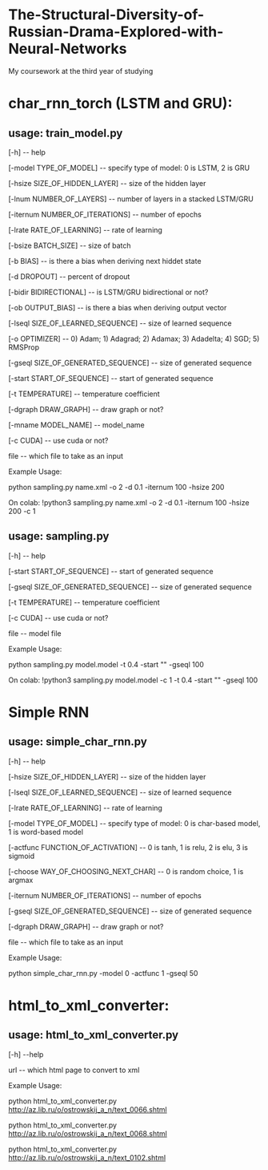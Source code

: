# The-Structural-Diversity-of-Russian-Drama-Explored-with-Neural-Networks
My coursework at the third year of studying

# char_rnn_torch (LSTM and GRU):

## usage: train_model.py

[-h] -- help

[-model TYPE_OF_MODEL] -- specify type of model: 0 is LSTM, 2 is GRU

[-hsize SIZE_OF_HIDDEN_LAYER] -- size of the hidden layer

[-lnum NUMBER_OF_LAYERS] -- number of layers in a stacked LSTM/GRU

[-iternum NUMBER_OF_ITERATIONS] -- number of epochs

[-lrate RATE_OF_LEARNING] -- rate of learning

[-bsize BATCH_SIZE] -- size of batch

[-b BIAS] -- is there a bias when deriving next hiddet state

[-d DROPOUT] -- percent of dropout

[-bidir BIDIRECTIONAL] -- is LSTM/GRU bidirectional or not?

[-ob OUTPUT_BIAS] -- is there a bias when deriving output vector

[-lseql SIZE_OF_LEARNED_SEQUENCE] -- size of learned sequence

[-o OPTIMIZER] -- 0) Adam; 1) Adagrad; 2) Adamax; 3) Adadelta; 4) SGD; 5) RMSProp

[-gseql SIZE_OF_GENERATED_SEQUENCE] -- size of generated sequence

[-start START_OF_SEQUENCE] -- start of generated sequence

[-t TEMPERATURE] -- temperature coefficient

[-dgraph DRAW_GRAPH] -- draw graph or not?

[-mname MODEL_NAME] -- model_name

[-c CUDA] -- use cuda or not?

file -- which file to take as an input

Example Usage:

python sampling.py name.xml -o 2 -d 0.1 -iternum 100 -hsize 200

On colab: !python3 sampling.py name.xml -o 2 -d 0.1 -iternum 100 -hsize 200 -c 1

## usage: sampling.py

[-h] -- help

[-start START_OF_SEQUENCE] -- start of generated sequence

[-gseql SIZE_OF_GENERATED_SEQUENCE] -- size of generated sequence

[-t TEMPERATURE] -- temperature coefficient

[-c CUDA] -- use cuda or not?

file -- model file

Example Usage:

python sampling.py model.model -t 0.4 -start "<speaker>" -gseql 100

On colab: !python3 sampling.py model.model -c 1 -t 0.4 -start "<speaker>" -gseql 100

# Simple RNN

## usage: simple_char_rnn.py

[-h] -- help

[-hsize SIZE_OF_HIDDEN_LAYER] -- size of the hidden layer

[-lseql SIZE_OF_LEARNED_SEQUENCE] -- size of learned sequence

[-lrate RATE_OF_LEARNING] -- rate of learning

[-model TYPE_OF_MODEL] -- specify type of model: 0 is char-based model, 1 is word-based model

[-actfunc FUNCTION_OF_ACTIVATION] -- 0 is tanh, 1 is relu, 2 is elu, 3 is sigmoid

[-choose WAY_OF_CHOOSING_NEXT_CHAR] -- 0 is random choice, 1 is argmax

[-iternum NUMBER_OF_ITERATIONS] -- number of epochs

[-gseql SIZE_OF_GENERATED_SEQUENCE] -- size of generated sequence

[-dgraph DRAW_GRAPH] -- draw graph or not?

file -- which file to take as an input

Example Usage:

python simple_char_rnn.py -model 0 -actfunc 1 -gseql 50

# html_to_xml_converter:

## usage: html_to_xml_converter.py

[-h] --help

url -- which html page to convert to xml

Example Usage:

python html_to_xml_converter.py http://az.lib.ru/o/ostrowskij_a_n/text_0066.shtml

python html_to_xml_converter.py http://az.lib.ru/o/ostrowskij_a_n/text_0068.shtml

python html_to_xml_converter.py http://az.lib.ru/o/ostrowskij_a_n/text_0102.shtml
